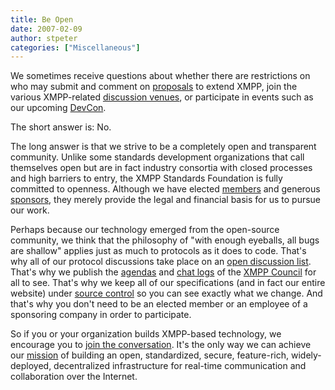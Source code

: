```yaml
---
title: Be Open
date: 2007-02-09
author: stpeter
categories: ["Miscellaneous"]
---
```


We sometimes receive questions about whether there are restrictions on who may submit and comment on [proposals](https://xmpp.org/extensions/) to extend XMPP, join the various XMPP-related [discussion venues](https://xmpp.org/about/discuss.shtml), or participate in events such as our upcoming [DevCon](http://wiki.jabber.org/index.php/DevCon).

The short answer is: No.

The long answer is that we strive to be a completely open and transparent community. Unlike some standards development organizations that call themselves open but are in fact industry consortia with closed processes and high barriers to entry, the XMPP Standards Foundation is fully committed to openness. Although we have elected [members](/about/xsf/members/) and generous [sponsors](/community/sponsors), they merely provide the legal and financial basis for us to pursue our work.

Perhaps because our technology emerged from the open-source community, we think that the philosophy of "with enough eyeballs, all bugs are shallow" applies just as much to protocols as it does to code. That's why all of our protocol discussions take place on an [open discussion list](https://mail.jabber.org/mailman/listinfo/standards). That's why we publish the [agendas](https://xmpp.org/council/agendas/) and [chat logs](http://www.jabber.org/muc-logs/council@conference.jabber.org/) of the [XMPP Council](https://xmpp.org/council/) for all to see. That's why we keep all of our specifications (and in fact our entire website) under [source control](http://www.jabberstudio.org/cgi-bin/viewcvs.cgi/cvs/xmpp/) so you can see exactly what we change. And that's why you don't need to be an elected member or an employee of a sponsoring company in order to participate.

So if you or your organization builds XMPP-based technology, we encourage you to [join the conversation](https://xmpp.org/about/discuss.shtml). It's the only way we can achieve our [mission](/about/xsf/mission) of building an open, standardized, secure, feature-rich, widely-deployed, decentralized infrastructure for real-time communication and collaboration over the Internet.
